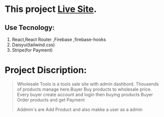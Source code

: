 # This project [Live Site](https://manufacturer01-ce949.web.app).

## Use Tecnology:

1. React,React Router ,Firebase ,firebase-hooks
2. Daisyui(tailwind.css)
3. Stripe(for Payment)

# Project Discription:

> Wholesale Tools is a tools sale site with admin dashbord.
> Thousends of products manage here.Buyer Buy products to wholesale price.
> Every buyer create account and login then buying products
> Buyer Order products and get Payment
>
> Addmin's are Add Product and also makke a user as a admin
